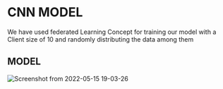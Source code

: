 # CNN MODEL

We have used federated Learning Concept for training our model with a Client size of 10 and randomly distributing the data among them

## MODEL

![Screenshot from 2022-05-15 19-03-26](https://user-images.githubusercontent.com/55575931/168874576-096f27e4-d895-44e9-bca2-7ab9cf86a7fe.png)


